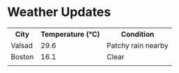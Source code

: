 # Weather Updates

<!-- WEATHER-UPDATE-START -->
<table><tr><th>City</th><th>Temperature (°C)</th><th>Condition</th></tr><tr><td>Valsad</td><td>29.6</td><td>Patchy rain nearby</td></tr><tr><td>Boston</td><td>16.1</td><td>Clear</td></tr><tr><td></td><td></td><td></td></tr></table>
<!-- WEATHER-UPDATE-END -->
